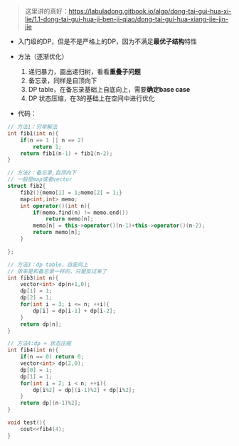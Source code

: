 > 这里讲的真好：https://labuladong.gitbook.io/algo/dong-tai-gui-hua-xi-lie/1.1-dong-tai-gui-hua-ji-ben-ji-qiao/dong-tai-gui-hua-xiang-jie-jin-jie
- 入门级的DP，但是不是严格上的DP，因为不满足**最优子结构**特性
- 方法（逐渐优化）
  1. 递归暴力，画出递归树，看看**重叠子问题**
  2. 备忘录，同样是自顶向下
  3. DP table，在备忘录基础上自底向上，需要**确定base case**
  4. DP 状态压缩，在3的基础上在空间中进行优化

- 代码：
```cpp
// 方法1：穷举解法
int fib1(int n){
    if(n == 1 || n == 2)
        return 1;
    return fib1(n-1) + fib1(n-2);
}

// 方法2：备忘录,自顶向下
// 一般是map或者vector
struct fib2{
    fib2(){memo[1] = 1;memo[2] = 1;}
    map<int,int> memo;
    int operator()(int n){
        if(memo.find(n) != memo.end())
            return memo[n];
        memo[n] = this->operator()(n-1)+this->operator()(n-2);
        return memo[n];
    }

};

// 方法3：dp table，自底向上
// 效率是和备忘录一样的，只是反过来了
int fib3(int n){
    vector<int> dp(n+1,0);
    dp[1] = 1;
    dp[2] = 1;
    for(int i = 3; i <= n; ++i){
        dp[i] = dp[i-1] + dp[i-2];
    }
    return dp[n];
}

// 方法4:dp + 状态压缩
int fib4(int n){
    if(n == 0) return 0;
    vector<int> dp(2,0);
    dp[0] = 1;
    dp[1] = 1;
    for(int i = 2; i < n; ++i){
        dp[i%2] = dp[(i-1)%2] + dp[i%2];
    }
    return dp[(n-1)%2];
}

void test(){
    cout<<fib4(4);
}
```